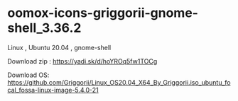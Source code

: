 # oomox-icons-griggorii-gnome-shell_3.36.2
Linux , Ubuntu 20.04 , gnome-shell

Download zip : https://yadi.sk/d/hoYROq5fw1TOCg

Download OS: https://github.com/Griggorii/Linux_OS20.04_X64_By_Griggorii.iso_ubuntu_focal_fossa-linux-image-5.4.0-21


